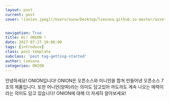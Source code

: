 ```yaml
---
layout: post
current: post
cover: ![onion.jpeg](/Users/suna/Desktop/limsuna.github.io-master/assets/images/onion.jpeg)


navigation: True
title: Hi! ONION !
date: 2017-07-27 10:00:00
tags: [introduce]
class: post-template
subclass: 'post tag-getting-started'
author: limsuna
categories: ONION
---
```


안녕하세요! ONION입니다!
ONION은 오픈소스와 미니언을 합쳐 만들어낸 오픈소스 7조의 제품입니다.
또한 어니언(양파)라는 의미도 담고있어 까도까도 계속 나오는 매력이라는 의미도 담고 있습니다!
ONION에 대해 더 자세히 알아보세요!
